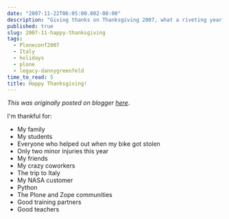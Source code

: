 ```yaml
---
date: "2007-11-22T06:05:00.002-08:00"
description: "Giving thanks on Thanksgiving 2007, what a riveting year."
published: true
slug: 2007-11-happy-thanksgiving
tags:
  - Ploneconf2007
  - Italy
  - holidays
  - plone
  - legacy-dannygreenfeld
time_to_read: 5
title: Happy Thanksgiving!
---
```


_This was originally posted on blogger [here](https://dannygreenfeld.blogspot.com/2007/11/happy-thanksgiving.html)_.

I'm thankful for:

- My family
- My students
- Everyone who helped out when my bike got stolen
- Only two minor injuries this year
- My friends
- My crazy coworkers
- The trip to Italy
- My NASA customer
- Python
- The Plone and Zope communities
- Good training partners
- Good teachers
